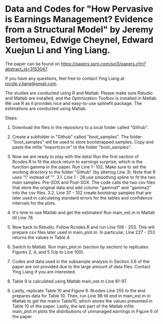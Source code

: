 # Data and Codes for "How Pervasive is Earnings Management? Evidence from a Structural Model" by Jeremy Bertomeu, Edwige Cheynel, Edward Xuejun Li and Ying Liang.

The paper can be found on https://papers.ssrn.com/sol3/papers.cfm?abstract_id=3153047

If you have any questions, feel free to contact Ying Liang at nicole.y.liang@gmail.com. 

The studies are conducted using R and Matlab. Please make sure Rstudio and Matlab are installed, and the Optimization Toolbox is installed in Matlab. We use R as it provides nice and easy-to-use splinefit package. The estimations are conducted using Matlab.

Steps:
1. Download the files in the repository to a local folder called "Github".

2. Create a subfolder in "Github" called "boot_samples". The folder "boot_samples" will be used to store bootstrapped samples. Copy and paste the mfile "importcsv.m" to the folder "boot_samples".

3. Now we are ready to play with the data! Run the first section of Rcodes.R to fit the stock return to earnings surprise, which is the function gamma in the paper. Run Line 1- 102. Make sure to set the working directory to the folder "Github" (by altering Line 3). Note that R uses "\\" instead of "\".
  3.1. Line 1 - 28 use smoothing spline to fit the two main samples: Pre-SOX and Post-SOX. The code calls the two csv files that store the original data and add column "gamma1" and "gamma2" into the csv files. 
  3.2. Line 37 - 102 create bootstrap samples that are later used in calculating standard errors for the tables and confidence intervals for the plots.

4. It's time to use Matlab and get the estimates! Run main_est.m in Matlab till Line 78. 

5. Now back to Rstudio. Follow Rcodes.R and run Line 109 - 253. This will prepare csv files later used in main_plot.m. In particular, Line 227 - 253 returns the values in Table 4.

6. Switch to Matlab. Run main_plot.m (section by section) to replicates Figures 2, 4, and 5 (Up to Line 100). 

7. Codes and data used in the subsample analysis in Section 3.6 of the paper are not provided due to the large amount of data files. Contact Ying Liang if you are interested. 

8. Table 9 is calculated using Matlab main_est.m Line 81-97. 

9. Lastly, replicate Table 10 and Figure 6. Rcodes Line 255 to the end prepares data for Table 10. Then, run Line 98 till end in main_est.m in Matlab to get the matrix Table10, which stores the values presented in Table 10 of the paper. Lastly, the last part of the Matlab mfile main_plot.m plots the distributions of unmanaged earnings in Figure 6 of the paper. 



